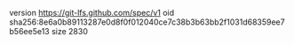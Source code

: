 version https://git-lfs.github.com/spec/v1
oid sha256:8e6a0b89113287e0d8f0f012040ce7c38b3b63bb2f1031d68359ee7b56ee5e13
size 2830
